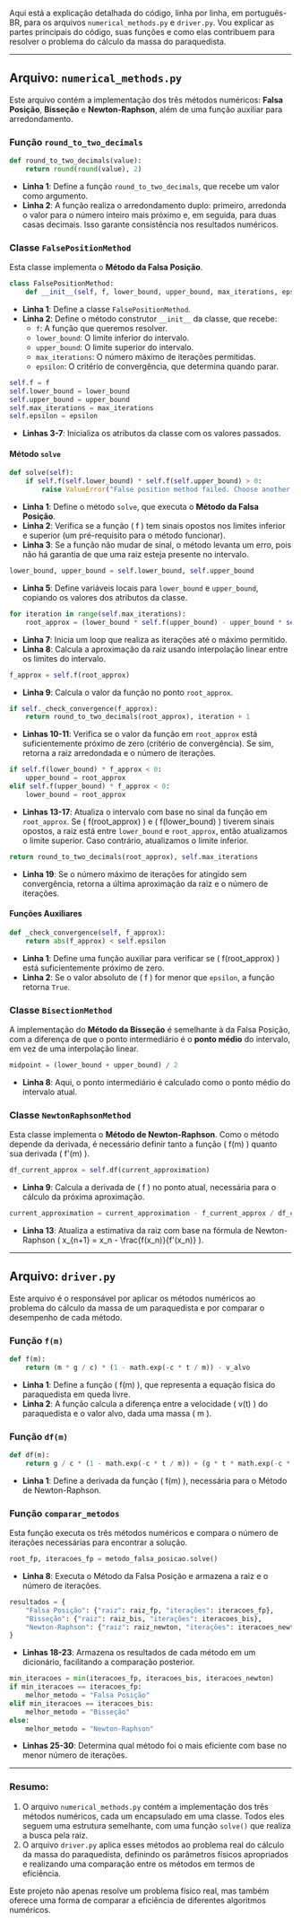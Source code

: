 Aqui está a explicação detalhada do código, linha por linha, em português-BR, para os arquivos `numerical_methods.py` e `driver.py`. Vou explicar as partes principais do código, suas funções e como elas contribuem para resolver o problema do cálculo da massa do paraquedista.

---

## Arquivo: `numerical_methods.py`

Este arquivo contém a implementação dos três métodos numéricos: **Falsa Posição**, **Bisseção** e **Newton-Raphson**, além de uma função auxiliar para arredondamento.

### Função `round_to_two_decimals`

```python
def round_to_two_decimals(value):
    return round(round(value), 2)
```

- **Linha 1**: Define a função `round_to_two_decimals`, que recebe um valor como argumento.
- **Linha 2**: A função realiza o arredondamento duplo: primeiro, arredonda o valor para o número inteiro mais próximo e, em seguida, para duas casas decimais. Isso garante consistência nos resultados numéricos.

### Classe `FalsePositionMethod`

Esta classe implementa o **Método da Falsa Posição**.

```python
class FalsePositionMethod:
    def __init__(self, f, lower_bound, upper_bound, max_iterations, epsilon=1e-6):
```

- **Linha 1**: Define a classe `FalsePositionMethod`.
- **Linha 2**: Define o método construtor `__init__` da classe, que recebe:
  - `f`: A função que queremos resolver.
  - `lower_bound`: O limite inferior do intervalo.
  - `upper_bound`: O limite superior do intervalo.
  - `max_iterations`: O número máximo de iterações permitidas.
  - `epsilon`: O critério de convergência, que determina quando parar.

```python
self.f = f
self.lower_bound = lower_bound
self.upper_bound = upper_bound
self.max_iterations = max_iterations
self.epsilon = epsilon
```

- **Linhas 3-7**: Inicializa os atributos da classe com os valores passados.

#### Método `solve`

```python
def solve(self):
    if self.f(self.lower_bound) * self.f(self.upper_bound) > 0:
        raise ValueError("False position method failed. Choose another interval.")
```

- **Linha 1**: Define o método `solve`, que executa o **Método da Falsa Posição**.
- **Linha 2**: Verifica se a função \( f \) tem sinais opostos nos limites inferior e superior (um pré-requisito para o método funcionar).
- **Linha 3**: Se a função não mudar de sinal, o método levanta um erro, pois não há garantia de que uma raiz esteja presente no intervalo.

```python
lower_bound, upper_bound = self.lower_bound, self.upper_bound
```

- **Linha 5**: Define variáveis locais para `lower_bound` e `upper_bound`, copiando os valores dos atributos da classe.

```python
for iteration in range(self.max_iterations):
    root_approx = (lower_bound * self.f(upper_bound) - upper_bound * self.f(lower_bound)) / (self.f(upper_bound) - self.f(lower_bound))
```

- **Linha 7**: Inicia um loop que realiza as iterações até o máximo permitido.
- **Linha 8**: Calcula a aproximação da raiz usando interpolação linear entre os limites do intervalo.

```python
f_approx = self.f(root_approx)
```

- **Linha 9**: Calcula o valor da função no ponto `root_approx`.

```python
if self._check_convergence(f_approx):
    return round_to_two_decimals(root_approx), iteration + 1
```

- **Linhas 10-11**: Verifica se o valor da função em `root_approx` está suficientemente próximo de zero (critério de convergência). Se sim, retorna a raiz arredondada e o número de iterações.

```python
if self.f(lower_bound) * f_approx < 0:
    upper_bound = root_approx
elif self.f(upper_bound) * f_approx < 0:
    lower_bound = root_approx
```

- **Linhas 13-17**: Atualiza o intervalo com base no sinal da função em `root_approx`. Se \( f(root\_approx) \) e \( f(lower\_bound) \) tiverem sinais opostos, a raiz está entre `lower_bound` e `root_approx`, então atualizamos o limite superior. Caso contrário, atualizamos o limite inferior.

```python
return round_to_two_decimals(root_approx), self.max_iterations
```

- **Linha 19**: Se o número máximo de iterações for atingido sem convergência, retorna a última aproximação da raiz e o número de iterações.

#### Funções Auxiliares

```python
def _check_convergence(self, f_approx):
    return abs(f_approx) < self.epsilon
```

- **Linha 1**: Define uma função auxiliar para verificar se \( f(root\_approx) \) está suficientemente próximo de zero.
- **Linha 2**: Se o valor absoluto de \( f \) for menor que `epsilon`, a função retorna `True`.

### Classe `BisectionMethod`

A implementação do **Método da Bisseção** é semelhante à da Falsa Posição, com a diferença de que o ponto intermediário é o **ponto médio** do intervalo, em vez de uma interpolação linear.

```python
midpoint = (lower_bound + upper_bound) / 2
```

- **Linha 8**: Aqui, o ponto intermediário é calculado como o ponto médio do intervalo atual.

### Classe `NewtonRaphsonMethod`

Esta classe implementa o **Método de Newton-Raphson**. Como o método depende da derivada, é necessário definir tanto a função \( f(m) \) quanto sua derivada \( f'(m) \).

```python
df_current_approx = self.df(current_approximation)
```

- **Linha 9**: Calcula a derivada de \( f \) no ponto atual, necessária para o cálculo da próxima aproximação.

```python
current_approximation = current_approximation - f_current_approx / df_current_approx
```

- **Linha 13**: Atualiza a estimativa da raiz com base na fórmula de Newton-Raphson \( x_{n+1} = x_n - \frac{f(x_n)}{f'(x_n)} \).

---

## Arquivo: `driver.py`

Este arquivo é o responsável por aplicar os métodos numéricos ao problema do cálculo da massa de um paraquedista e por comparar o desempenho de cada método.

### Função `f(m)`

```python
def f(m):
    return (m * g / c) * (1 - math.exp(-c * t / m)) - v_alvo
```

- **Linha 1**: Define a função \( f(m) \), que representa a equação física do paraquedista em queda livre.
- **Linha 2**: A função calcula a diferença entre a velocidade \( v(t) \) do paraquedista e o valor alvo, dada uma massa \( m \).

### Função `df(m)`

```python
def df(m):
    return g / c * (1 - math.exp(-c * t / m)) + (g * t * math.exp(-c * t / m)) / m
```

- **Linha 1**: Define a derivada da função \( f(m) \), necessária para o Método de Newton-Raphson.

### Função `comparar_metodos`

Esta função executa os três métodos numéricos e compara o número de iterações necessárias para encontrar a solução.

```python
root_fp, iteracoes_fp = metodo_falsa_posicao.solve()
```

- **Linha 8**: Executa o Método da Falsa Posição e armazena a raiz e o número de iterações.

```python
resultados = {
    "Falsa Posição": {"raiz": raiz_fp, "iterações": iteracoes_fp},
    "Bisseção": {"raiz": raiz_bis, "iterações": iteracoes_bis},
    "Newton-Raphson": {"raiz": raiz_newton, "iterações": iteracoes_newton},
}
```

- **Linhas 18-23**: Armazena os resultados de cada método em um dicionário, facilitando a comparação posterior.

```python
min_iteracoes = min(iteracoes_fp, iteracoes_bis, iteracoes_newton)
if min_iteracoes == iteracoes_fp:
    melhor_metodo = "Falsa Posição"
elif min_iteracoes == iteracoes_bis:
    melhor_metodo = "Bisseção"
else:
    melhor_metodo = "Newton-Raphson"
```

- **Linhas 25-30**: Determina qual método foi o mais eficiente com base no menor número de iterações.

---

### Resumo:

1. O arquivo `numerical_methods.py` contém a implementação dos três métodos numéricos, cada um encapsulado em uma classe. Todos eles seguem uma estrutura semelhante, com uma função `solve()` que realiza a busca pela raiz.
2. O arquivo `driver.py` aplica esses métodos ao problema real do cálculo da massa do paraquedista, definindo os parâmetros físicos apropriados e realizando uma comparação entre os métodos em termos de eficiência.

Este projeto não apenas resolve um problema físico real, mas também oferece uma forma de comparar a eficiência de diferentes algoritmos numéricos.

